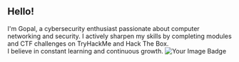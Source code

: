 ## Hello!
I'm Gopal, a cybersecurity enthusiast passionate about computer networking and security. I actively sharpen my skills by completing modules and CTF challenges on TryHackMe and Hack The Box.<br>
I believe in constant learning and continuous growth.
<img src="https://tryhackme-badges.s3.amazonaws.com/rootuser2503.png" alt="Your Image Badge" />
<!--

